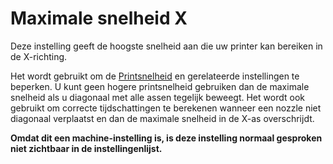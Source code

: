 Maximale snelheid X
====
Deze instelling geeft de hoogste snelheid aan die uw printer kan bereiken in de X-richting.

Het wordt gebruikt om de [Printsnelheid](../speed/speed_print.md) en gerelateerde instellingen te beperken. U kunt geen hogere printsnelheid gebruiken dan de maximale snelheid als u diagonaal met alle assen tegelijk beweegt. Het wordt ook gebruikt om correcte tijdschattingen te berekenen wanneer een nozzle niet diagonaal verplaatst en dan de maximale snelheid in de X-as overschrijdt.

**Omdat dit een machine-instelling is, is deze instelling normaal gesproken niet zichtbaar in de instellingenlijst.**
